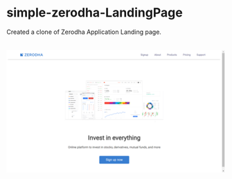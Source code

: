 # simple-zerodha-LandingPage
Created a clone of Zerodha Application Landing page. 
<br>
<br>
<br>
![Endresult](https://github.com/karanrao-gitinit/simple-zerodha-LandingPage/blob/main/Simple%20Zerodha%20landing%20page/End%20Result.png)
